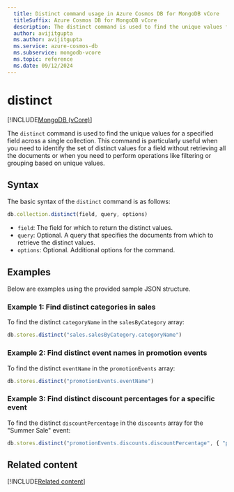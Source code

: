 ```yaml
---
  title: Distinct command usage in Azure Cosmos DB for MongoDB vCore
  titleSuffix: Azure Cosmos DB for MongoDB vCore
  description: The distinct command is used to find the unique values for a specified field across a single collection.
  author: avijitgupta
  ms.author: avijitgupta
  ms.service: azure-cosmos-db
  ms.subservice: mongodb-vcore
  ms.topic: reference
  ms.date: 09/12/2024
---
```


# distinct

[!INCLUDE[MongoDB (vCore)](~/reusable-content/ce-skilling/azure/includes/cosmos-db/includes/appliesto-mongodb-vcore.md)]

The `distinct` command is used to find the unique values for a specified field across a single collection. This command is particularly useful when you need to identify the set of distinct values for a field without retrieving all the documents or when you need to perform operations like filtering or grouping based on unique values.

## Syntax

The basic syntax of the `distinct` command is as follows:

```javascript
db.collection.distinct(field, query, options)
```

- `field`: The field for which to return the distinct values.
- `query`: Optional. A query that specifies the documents from which to retrieve the distinct values.
- `options`: Optional. Additional options for the command.

## Examples

Below are examples using the provided sample JSON structure.

### Example 1: Find distinct categories in sales

To find the distinct `categoryName` in the `salesByCategory` array:

```javascript
db.stores.distinct("sales.salesByCategory.categoryName")
```

### Example 2: Find distinct event names in promotion events

To find the distinct `eventName` in the `promotionEvents` array:

```javascript
db.stores.distinct("promotionEvents.eventName")
```

### Example 3: Find distinct discount percentages for a specific event

To find the distinct `discountPercentage` in the `discounts` array for the "Summer Sale" event:

```javascript
db.stores.distinct("promotionEvents.discounts.discountPercentage", { "promotionEvents.eventName": "Incredible Discount Days" })
```

## Related content

[!INCLUDE[Related content](../includes/related-content.md)]

